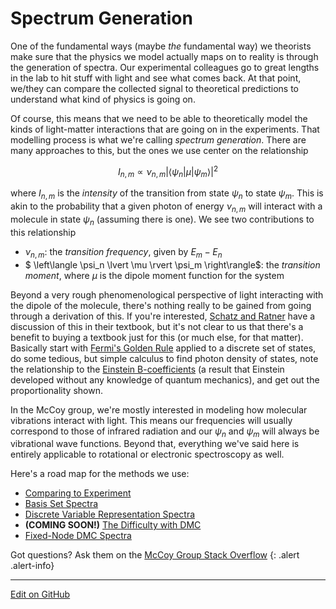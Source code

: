# Spectrum Generation

One of the fundamental ways (maybe _the_ fundamental way) we theorists make sure that the physics we model actually maps on to reality is through the generation of spectra. Our experimental colleagues go to great lengths in the lab to hit stuff with light and see what comes back. At that point, we/they can compare the collected signal to theoretical predictions to understand what kind of physics is going on.

Of course, this means that we need to be able to theoretically model the kinds of light-matter interactions that are going on in the experiments. That modelling process is what we're calling _spectrum generation_. There are many approaches to this, but the ones we use center on the relationship

$$
I_{n,m} \propto \nu_{n,m} {\left\lvert \left\langle \psi_n | \mu | \psi_m \right\rangle \right\rvert}^{2}
$$

where $I_{n,m}$ is the _intensity_ of the transition from state $\psi_n$ to state $\psi_m$. This is akin to the probability that a given photon of energy $\nu_{n,m}$ will interact with a molecule in state $\psi_n$ (assuming there is one). We see two contributions to this relationship

* $\nu_{n,m}$: the _transition frequency_, given by $E_m - E_n$
* $  \left\langle \psi_n \lvert \mu \rvert \psi_m \right\rangle$: the _transition moment_, where $\mu$ is the dipole moment function for the system

Beyond a very rough phenomenological perspective of light interacting with the dipole of the molecule, there's nothing really to be gained from going through a derivation of this.
If you're interested, [Schatz and Ratner](https://books.google.com/books/about/Quantum_Mechanics_in_Chemistry.html?id=T9KBlS-bj0sC) have a discussion of this in their textbook, but it's not clear to us that there's a benefit to buying a textbook just for this (or much else, for that matter). Basically start with [Fermi's Golden Rule](https://en.wikipedia.org/wiki/Fermi%27s_golden_rule#Discrete_spectrum_of_final_states) applied to a discrete set of states, do some tedious, but simple calculus to find photon density of states, note the relationship to the [Einstein B-coefficients](https://en.wikipedia.org/wiki/Einstein_coefficients) (a result that Einstein developed without any knowledge of quantum mechanics), and get out the proportionality shown. 

In the McCoy group, we're mostly interested in modeling how molecular vibrations interact with light. This means our frequencies will usually correspond to those of infrared radiation and our $\psi_n$ and $\psi_m$ will always be vibrational wave functions.
Beyond that, everything we've said here is entirely applicable to rotational or electronic spectroscopy as well.

Here's a road map for the methods we use:

* [Comparing to Experiment](StickSpectra.md)
* [Basis Set Spectra](BasisSetSpectra.md)
* [Discrete Variable Representation Spectra](DVRSpectra.md)
* **(COMING SOON!)** [The Difficulty with DMC](DMCSpectraDifficulties.md)
* [Fixed-Node DMC Spectra](FixedNodeSpectra.md)

Got questions? Ask them on the [McCoy Group Stack Overflow](https://stackoverflow.com/c/mccoygroup/questions/ask)
{: .alert .alert-info}

---

[Edit on GitHub](https://github.com/McCoyGroup/References/edit/gh-pages/References/Spectrum%20Generation/index.md)
